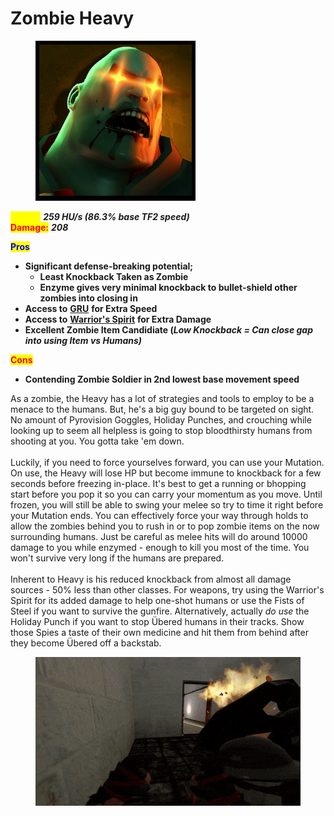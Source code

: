 # Zombie Heavy

<div align="left">

<figure><img src="../../.gitbook/assets/Icon_heavy_zombie.jpg" alt=""><figcaption></figcaption></figure>

</div>

<mark style="color:yellow;">**Speed:**</mark> _**259 HU/s (86.3% base TF2 speed)**_\
<mark style="color:red;">**Damage:**</mark> _**208**_

<mark style="color:blue;">**Pros**</mark>

* **Significant defense-breaking potential;**
  * **Least Knockback Taken as Zombie**
  * **Enzyme gives very minimal knockback to bullet-shield other zombies into closing in**
* **Access to** [**GRU**](../meet-the-humans-outdated-+weapons/heavy/melee.md#gloves-of-running-urgently-gru) **for Extra Speed**
* **Access to** [**Warrior's Spirit**](../meet-the-humans-outdated-+weapons/heavy/melee.md#warriors-spirit) **for Extra Damage**
* **Excellent Zombie Item Candidiate (**_**Low Knockback = Can close gap into using Item vs Humans)**_

<mark style="color:red;">**Cons**</mark>

* **Contending Zombie Soldier in 2nd lowest base movement speed**

As a zombie, the Heavy has a lot of strategies and tools to employ to be a menace to the humans. But, he's a big guy bound to be targeted on sight. No amount of Pyrovision Goggles, Holiday Punches, and crouching while looking up to seem all helpless is going to stop bloodthirsty humans from shooting at you. You gotta take 'em down.\
\
Luckily, if you need to force yourselves forward, you can use your Mutation. On use, the Heavy will lose HP but become immune to knockback for a few seconds before freezing in-place. It's best to get a running or bhopping start before you pop it so you can carry your momentum as you move. Until frozen, you will still be able to swing your melee so try to time it right before your Mutation ends. You can effectively force your way through holds to allow the zombies behind you to rush in or to pop zombie items on the now surrounding humans. Just be careful as melee hits will do around 10000 damage to you while enzymed - enough to kill you most of the time. You won't survive very long if the humans are prepared.\
\
Inherent to Heavy is his reduced knockback from almost all damage sources - 50% less than other classes. For weapons, try using the Warrior's Spirit for its added damage to help one-shot humans or use the Fists of Steel if you want to survive the gunfire. Alternatively, actually _do use_ the Holiday Punch if you want to stop Übered humans in their tracks. Show those Spies a taste of their own medicine and hit them from behind after they become Übered off a backstab.

<figure><img src="../../.gitbook/assets/Heavy Enzyme Reference.gif" alt=""><figcaption></figcaption></figure>
